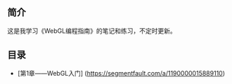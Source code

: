 ## 简介

这是我学习《WebGL编程指南》的笔记和练习，不定时更新。

## 目录
- [第1章——WebGL入门]
(https://segmentfault.com/a/1190000015889110)